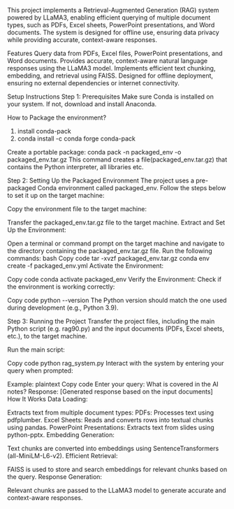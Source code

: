 This project implements a Retrieval-Augmented Generation (RAG) system powered by LLaMA3, enabling efficient querying of multiple document types, such as PDFs, Excel sheets, PowerPoint presentations, and Word documents. The system is designed for offline use, ensuring data privacy while providing accurate, context-aware responses.

Features
Query data from PDFs, Excel files, PowerPoint presentations, and Word documents.
Provides accurate, context-aware natural language responses using the LLaMA3 model.
Implements efficient text chunking, embedding, and retrieval using FAISS.
Designed for offline deployment, ensuring no external dependencies or internet connectivity.

Setup Instructions
Step 1: Prerequisites
Make sure Conda is installed on your system. If not, download and install Anaconda.

How to Package the environment?
1. install conda-pack
2. conda install -c conda forge conda-pack

Create a portable package:
conda pack -n packaged_env -o packaged_env.tar.gz
This command creates a file(packaged_env.tar.gz) that contains the Python interpreter, all libraries etc.

Step 2: Setting Up the Packaged Environment
The project uses a pre-packaged Conda environment called packaged_env. Follow the steps below to set it up on the target machine:

Copy the environment file to the target machine:

Transfer the packaged_env.tar.gz file to the target machine.
Extract and Set Up the Environment:

Open a terminal or command prompt on the target machine and navigate to the directory containing the packaged_env.tar.gz file.
Run the following commands:
bash
Copy code
tar -xvzf packaged_env.tar.gz
conda env create -f packaged_env.yml
Activate the Environment:


Copy code
conda activate packaged_env
Verify the Environment: Check if the environment is working correctly:


Copy code
python --version
The Python version should match the one used during development (e.g., Python 3.9).

Step 3: Running the Project
Transfer the project files, including the main Python script (e.g. rag90.py) and the input documents (PDFs, Excel sheets, etc.), to the target machine.

Run the main script:


Copy code
python rag_system.py
Interact with the system by entering your query when prompted:

Example:
plaintext
Copy code
Enter your query: What is covered in the AI notes?
Response: [Generated response based on the input documents]
How It Works
Data Loading:

Extracts text from multiple document types:
PDFs: Processes text using pdfplumber.
Excel Sheets: Reads and converts rows into textual chunks using pandas.
PowerPoint Presentations: Extracts text from slides using python-pptx.
Embedding Generation:

Text chunks are converted into embeddings using SentenceTransformers (all-MiniLM-L6-v2).
Efficient Retrieval:

FAISS is used to store and search embeddings for relevant chunks based on the query.
Response Generation:

Relevant chunks are passed to the LLaMA3 model to generate accurate and context-aware responses.



